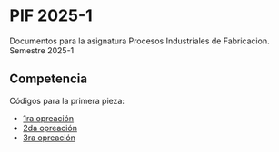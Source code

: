 # PIF 2025-1
Documentos para la asignatura Procesos Industriales de Fabricacion. Semestre 2025-1
## Competencia
Códigos para la primera pieza:
- [1ra opreación](GRUPO_7_PIF/operacion_1.gcode)
- [2da opreación](GRUPO_7_PIF/operacion_2.gcode)
- [3ra opreación](GRUPO_7_PIF/operacion_3.gcode)

